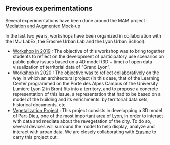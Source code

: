 ## Previous experimentations
Several experimentations have been done around the MAM project : [Mediation and Augmented Mock-up](https://imu.universite-lyon.fr/workshop-usages-participatifs-et-maquette-augmentee/)

In the last two years, workshops have been organized in collaboration with the IMU LabEx, the Erasme Urban Lab and the Lyon Urban School). 
- [Workshop in 2019]( https://imu.universite-lyon.fr/workshop-usages-participatifs-et-maquette-augmentee/) : The objective of this workshop was to bring together students to reflect on the development of participatory use scenarios on public policy issues based on a 4D model (3D + time) of open data visualization of territorial data of "Grand Lyon".
- [Workshop in 2020]( https://imu.universite-lyon.fr/formation/retour-sur-latelier-usages-participatifs-et-maquette-augmentee/) : The objective was to reflect collaboratively on the way in which an architectural project (in this case, that of the Learning Center programmed on the Porte des Alpes Campus of the University Lumière Lyon 2 in Bron) fits into a territory, and to propose a concrete representation of this issue, a representation that had to be based on a model of the building and its enrichments: by territorial data sets, historical documents, etc. 
- [Vegetalization Project](Vegetalization-Project) : This project consists in developping a 3D model of Part-Dieu, one of the most important area of Lyon, in order to interact with data and mediate about the revegetation of the city. To do so, several devices will surround the model to help display, analyze and interact with urban data. We are closely collaborating with [Erasme](https://www.erasme.org/) to carry this project out.
